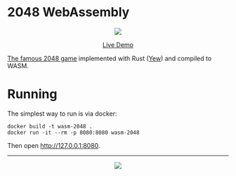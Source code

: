 # 2048 WebAssembly

<p align="center">
  <a target="_blank" href="https://2048.dev.family">
    <img src="https://github.com/dev-family/wasm-2048/blob/master/images/result.png">
  </a>
</p>

<p align="center">
  <a href="https://2048.dev.family">Live Demo</a>
</p>

[The famous 2048 game](https://github.com/gabrielecirulli/2048) implemented with Rust ([Yew](https://yew.rs/)) and compiled to WASM.

# Running

The simplest way to run is via docker:

```
docker build -t wasm-2048 .
docker run -it --rm -p 8080:8080 wasm-2048
```

Then open http://127.0.0.1:8080.

<hr />

<p align="center">
  <a target="_blank" href="https://dev.family?utm_source=n7&utm_medium=github&utm_campaign=2048">
    <img src="https://github.com/dev-family/wasm-2048/blob/master/images/dev-family.png">
  </a>
</p>

